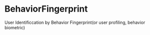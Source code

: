 # BehaviorFingerprint
User Identificcation by Behavior Fingerprint(or user profiling, behavior biometric)

